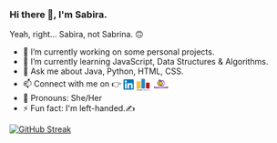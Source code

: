 ### Hi there 👋, I'm Sabira. 
Yeah, right... Sabira, not Sabrina. :upside_down_face:

<!--**hello-sabira/hello-sabira** is a ✨ _special_ ✨ repository because its `README.md` (this file) appears on your GitHub profile.

Here are some ideas to get you started:-->

- 🔭 I’m currently working on some personal projects.
- 🌱 I’m currently learning JavaScript, Data Structures & Algorithms.<!-- - 👯 I’m looking to collaborate on ...- 🤔 I’m looking for help with ...-->
- 💬 Ask me about Java, Python, HTML, CSS.
- 📫 Connect with me on :point_right:     <a href="https://www.linkedin.com/in/sabira-k-58633420a/" target="blank"><img align="center" src="https://github.com/hello-sabira/hello-sabira/blob/main/icons/linkedin.svg" alt=""  width="18" /></a> <a href="https://codeforces.com/profile/hello_sabira" target="blank"><img align="center" src="https://github.com/hello-sabira/hello-sabira/blob/main/icons/index.png" alt="" border=solid color="black" width="25" /></a> <a href="https://www.beecrowd.com.br/judge/en/profile/574989" target="blank"><img align="center" src="https://github.com/hello-sabira/hello-sabira/blob/main/icons/bee.png" alt="" border=solid color="black" width="30" /></a>
- :handshake: Pronouns: She/Her 
- ⚡ Fun fact: I'm left-handed.:writing_hand:

[![GitHub Streak](https://github-readme-streak-stats.herokuapp.com?user=hello-sabira&theme=dracula&date_format=M%20j%5B%2C%20Y%5D)](https://git.io/streak-stats)
